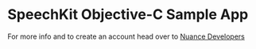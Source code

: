 # SpeechKit Objective-C Sample App

For more info and to create an account head over to [Nuance Developers](https://developer.nuance.com)